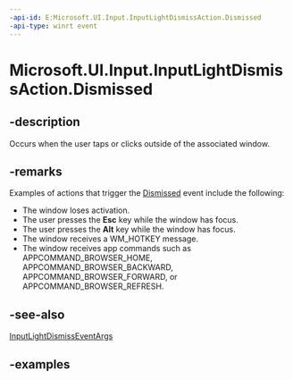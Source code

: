 ```yaml
---
-api-id: E:Microsoft.UI.Input.InputLightDismissAction.Dismissed
-api-type: winrt event
---
```


# Microsoft.UI.Input.InputLightDismissAction.Dismissed

<!--
public event Windows.Foundation.TypedEventHandler<Microsoft.UI.Input.InputLightDismissAction,Microsoft.UI.Input.InputLightDismissEventArgs> Dismissed;
-->

## -description

Occurs when the user taps or clicks outside of the associated window.

## -remarks

Examples of actions that trigger the [Dismissed](inputlightdismissaction_dismissed.md) event include the following:

- The window loses activation.
- The user presses the **Esc** key while the window has focus.
- The user presses the **Alt** key while the window has focus.
- The window receives a WM_HOTKEY message.
- The window receives app commands such as APPCOMMAND_BROWSER_HOME, APPCOMMAND_BROWSER_BACKWARD, APPCOMMAND_BROWSER_FORWARD, or APPCOMMAND_BROWSER_REFRESH.

## -see-also

[InputLightDismissEventArgs](inputlightdismisseventargs.md)

## -examples
